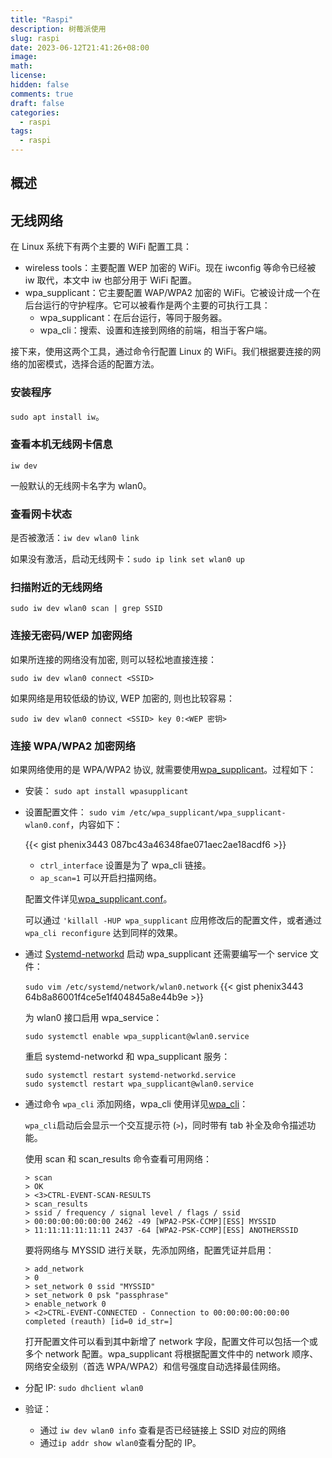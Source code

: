 ```yaml
---
title: "Raspi"
description: 树莓派使用
slug: raspi
date: 2023-06-12T21:41:26+08:00
image:
math:
license:
hidden: false
comments: true
draft: false
categories:
  - raspi
tags:
  - raspi
---
```


## 概述

## 无线网络

在 Linux 系统下有两个主要的 WiFi 配置工具：

- wireless tools：主要配置 WEP 加密的 WiFi。现在 iwconfig 等命令已经被 iw 取代，本文中 iw 也部分用于 WiFi 配置。
- wpa_supplicant：它主要配置 WAP/WPA2 加密的 WiFi。它被设计成一个在后台运行的守护程序。它可以被看作是两个主要的可执行工具：
  - wpa_supplicant：在后台运行，等同于服务器。
  - wpa_cli：搜索、设置和连接到网络的前端，相当于客户端。

接下来，使用这两个工具，通过命令行配置 Linux 的 WiFi。我们根据要连接的网络的加密模式，选择合适的配置方法。

### 安装程序

`sudo apt install iw`。

### 查看本机无线网卡信息

`iw dev`

一般默认的无线网卡名字为 wlan0。

### 查看网卡状态

是否被激活：`iw dev wlan0 link`

如果没有激活，启动无线网卡：`sudo ip link set wlan0 up`

### 扫描附近的无线网络

`sudo iw dev wlan0 scan | grep SSID`

### 连接无密码/WEP 加密网络

如果所连接的网络没有加密, 则可以轻松地直接连接：

`sudo iw dev wlan0 connect <SSID>`

如果网络是用较低级的协议, WEP 加密的, 则也比较容易：

`sudo iw dev wlan0 connect <SSID> key 0:<WEP 密钥>`

### 连接 WPA/WPA2 加密网络

如果网络使用的是 WPA/WPA2 协议, 就需要使用[wpa_supplicant](https://wiki.archlinuxcn.org/zh-hans/Wpa_supplicant)。过程如下：

- 安装： `sudo apt install wpasupplicant`
- 设置配置文件： `sudo vim /etc/wpa_supplicant/wpa_supplicant-wlan0.conf`，内容如下：

  {{< gist phenix3443 087bc43a46348fae071aec2ae18acdf6 >}}

  - `ctrl_interface` 设置是为了 wpa_cli 链接。
  - `ap_scan=1` 可以开启扫描网络。

  配置文件详见[wpa_supplicant.conf](https://man.archlinux.org/man/wpa_supplicant.conf.5)。

  可以通过 `'killall -HUP wpa_supplicant` 应用修改后的配置文件，或者通过 `wpa_cli reconfigure` 达到同样的效果。

- 通过 [Systemd-networkd](https://wiki.archlinuxcn.org/zh-hans/Systemd-networkd) 启动 wpa_supplicant 还需要编写一个 service 文件：

  `sudo vim /etc/systemd/network/wlan0.network`
  {{< gist phenix3443 64b8a86001f4ce5e1f404845a8e44b9e >}}

  为 wlan0 接口启用 wpa_service：

  `sudo systemctl enable wpa_supplicant@wlan0.service`

  重启 systemd-networkd 和 wpa_supplicant 服务：

  ```shell
  sudo systemctl restart systemd-networkd.service
  sudo systemctl restart wpa_supplicant@wlan0.service
  ```

- 通过命令 `wpa_cli` 添加网络，wpa_cli 使用详见[wpa_cli](https://man.archlinux.org/man/wpa_cli.8)：

  `wpa_cli`启动后会显示一个交互提示符 (`>`)，同时带有 tab 补全及命令描述功能。

  使用 scan 和 scan_results 命令查看可用网络：

  ```shell
  > scan
  > OK
  > <3>CTRL-EVENT-SCAN-RESULTS
  > scan_results
  > ssid / frequency / signal level / flags / ssid
  > 00:00:00:00:00:00 2462 -49 [WPA2-PSK-CCMP][ESS] MYSSID
  > 11:11:11:11:11:11 2437 -64 [WPA2-PSK-CCMP][ESS] ANOTHERSSID
  ```

  要将网络与 MYSSID 进行关联，先添加网络，配置凭证并启用：

  ```shell
  > add_network
  > 0
  > set_network 0 ssid "MYSSID"
  > set_network 0 psk "passphrase"
  > enable_network 0
  > <2>CTRL-EVENT-CONNECTED - Connection to 00:00:00:00:00:00 completed (reauth) [id=0 id_str=]
  ```

  打开配置文件可以看到其中新增了 network 字段，配置文件可以包括一个或多个 network 配置。wpa_supplicant 将根据配置文件中的 network 顺序、网络安全级别（首选 WPA/WPA2）和信号强度自动选择最佳网络。

- 分配 IP: `sudo dhclient wlan0`
- 验证：
  - 通过 `iw dev wlan0 info` 查看是否已经链接上 SSID 对应的网络
  - 通过`ip addr show wlan0`查看分配的 IP。
